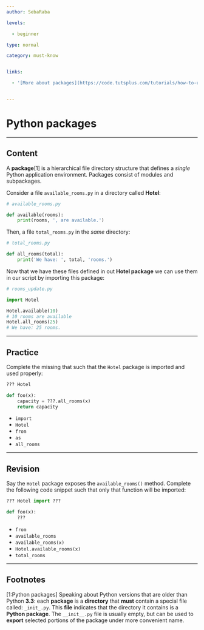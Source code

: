 ```yaml
---
author: SebaRaba

levels:

  - beginner

type: normal

category: must-know


links:

  - '[More about packages](https://code.tutsplus.com/tutorials/how-to-use-python-packages--cms-26000){website}'


---
```


# Python packages

---
## Content

A **package**[1] is a hierarchical file directory structure that defines a *single* Python application environment. Packages consist of modules and subpackages.

Consider a file `available_rooms.py` in a directory called **Hotel**:

```py
# available_rooms.py

def available(rooms):
    print(rooms, ', are available.')
```
Then, a file `total_rooms.py` in the *same* directory:

```py
# total_rooms.py

def all_rooms(total):
    print('We have: ', total, 'rooms.')
```

Now that we have these files defined in out **Hotel package** we can use them in our script by importing this package:

```py
# rooms_update.py

import Hotel

Hotel.available(10)
# 10 rooms are available
Hotel.all_rooms(25)
# We have: 25 rooms.
```

---
## Practice

Complete the missing that such that the `Hotel` package is imported and used properly:
```py
??? Hotel

def foo(x):
    capacity = ???.all_rooms(x)
    return capacity
```



* `import`
* `Hotel`
* `from`
* `as`
* `all_rooms`

---
## Revision

Say the `Hotel` package exposes the `available_rooms()` method. Complete the following code snippet such that only that function will be imported:
```py
??? Hotel import ???

def foo(x):
    ???
```


* `from`
* `available_rooms`
* `available_rooms(x)`
* `Hotel.available_rooms(x)`
* `total_rooms`

---
## Footnotes
[1:Python packages]
Speaking about Python versions that are older than Python **3.3**: each **package** is a **directory** that **must** contain a special file called: `_init_.py`. This **file** indicates that the directory it contains is a **Python package**. The `__init__.py` file is usually empty, but can be used to **export** selected portions of the package under more convenient name.
